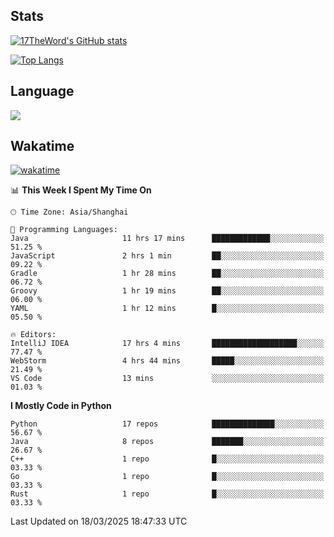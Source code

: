 ## Stats

[![17TheWord's GitHub stats](https://github-readme-stats.vercel.app/api?username=17TheWord&count_private=true&show_icons=true)](https://github.com/anuraghazra/github-readme-stats)

[![Top Langs](https://github-readme-stats.vercel.app/api/top-langs/?username=17TheWord&layout=compact&hide=html)](https://github.com/anuraghazra/github-readme-stats)

## Language

<img align="center" src="https://github-readme-stats-theword.vercel.app/api/wakatime?username=559772f0-9c03-4114-9e11-1b4b8b998e10&layout=compact&theme=dracula&hide_border=true">

## Wakatime

[![wakatime](https://wakatime.com/badge/user/559772f0-9c03-4114-9e11-1b4b8b998e10.svg)](https://wakatime.com/@559772f0-9c03-4114-9e11-1b4b8b998e10)

<!--START_SECTION:waka-->
📊 **This Week I Spent My Time On** 

```text
🕑︎ Time Zone: Asia/Shanghai

💬 Programming Languages: 
Java                     11 hrs 17 mins      █████████████░░░░░░░░░░░░   51.25 % 
JavaScript               2 hrs 1 min         ██░░░░░░░░░░░░░░░░░░░░░░░   09.22 % 
Gradle                   1 hr 28 mins        ██░░░░░░░░░░░░░░░░░░░░░░░   06.72 % 
Groovy                   1 hr 19 mins        ██░░░░░░░░░░░░░░░░░░░░░░░   06.00 % 
YAML                     1 hr 12 mins        █░░░░░░░░░░░░░░░░░░░░░░░░   05.50 % 

🔥 Editors: 
IntelliJ IDEA            17 hrs 4 mins       ███████████████████░░░░░░   77.47 % 
WebStorm                 4 hrs 44 mins       █████░░░░░░░░░░░░░░░░░░░░   21.49 % 
VS Code                  13 mins             ░░░░░░░░░░░░░░░░░░░░░░░░░   01.03 % 
```

**I Mostly Code in Python** 

```text
Python                   17 repos            ██████████████░░░░░░░░░░░   56.67 % 
Java                     8 repos             ███████░░░░░░░░░░░░░░░░░░   26.67 % 
C++                      1 repo              █░░░░░░░░░░░░░░░░░░░░░░░░   03.33 % 
Go                       1 repo              █░░░░░░░░░░░░░░░░░░░░░░░░   03.33 % 
Rust                     1 repo              █░░░░░░░░░░░░░░░░░░░░░░░░   03.33 % 
```




 Last Updated on 18/03/2025 18:47:33 UTC
<!--END_SECTION:waka-->

